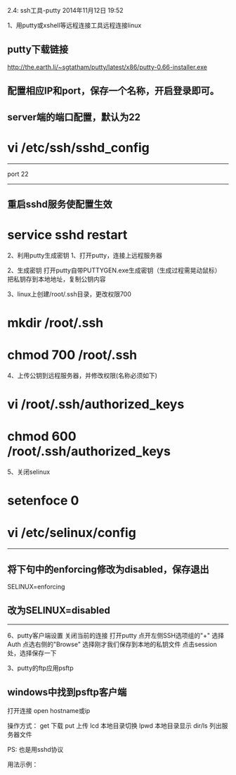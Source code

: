 2.4: ssh工具-putty
2014年11月12日
19:52
 
1、用putty或xshell等远程连接工具远程连接linux
## putty下载链接
http://the.earth.li/~sgtatham/putty/latest/x86/putty-0.66-installer.exe 
## 配置相应IP和port，保存一个名称，开启登录即可。

 
## server端的端口配置，默认为22
# vi /etc/ssh/sshd_config 
******************************
port 22
******************************
 
## 重启sshd服务使配置生效
# service sshd restart 
2、利用putty生成密钥
1、打开putty，连接上远程服务器
 
2、生成密钥
打开putty自带PUTTYGEN.exe生成密钥（生成过程需晃动鼠标）
把私钥存到本地地址，复制公钥内容

3、linux上创建/root/.ssh目录，更改权限700
# mkdir /root/.ssh
# chmod 700 /root/.ssh

4、上传公钥到远程服务器，并修改权限(名称必须如下)
# vi /root/.ssh/authorized_keys
# chmod 600 /root/.ssh/authorized_keys
 
5、关闭selinux
# setenfoce 0
# vi /etc/selinux/config
****************************
## 将下句中的enforcing修改为disabled，保存退出
SELINUX=enforcing      
## 改为SELINUX=disabled
*****************************

6、putty客户端设置
关闭当前的连接
打开putty
点开左侧SSH选项组的"+"
选择Auth
点选右侧的"Browse" 选择刚才我们保存到本地的私钥文件
点击session处，选择保存一下 
3、putty的ftp应用psftp
## windows中找到psftp客户端
打开连接
open hostname或ip
 
操作方式：
get 下载
put 上传
lcd 本地目录切换
lpwd 本地目录显示
dir/ls 列出服务器文件
 
PS:
也是用sshd协议
 
用法示例：

 

